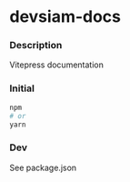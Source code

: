 # devsiam-docs

### Description
Vitepress documentation

### Initial 
```bash
npm
# or
yarn
```

### Dev
See package.json